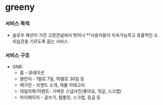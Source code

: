 # greeny

### 서비스 목적
- 슬로우 패션이 가진 고정관념에서 벗어나 **사용자들이 지속가능하고 효율적인 소비습관을 기르도록 돕는 서비스.

### 서비스 구조
- GNB:
    - 홈 - 큐레이션
    - 챌린지 - 1벌로 7일, 10벌로 30일 등
    - 매거진 - 브랜드 소개, 제품 카테고리
    - 데일리룩/이벤트- 가벼운 스냅사진(좋아요, 댓글, 스크랩)
    - 마이페이지 - 글쓰기, 탬플릿, 스크랩, 등급 등
